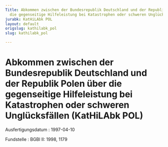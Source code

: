 ```yaml
---
Title: Abkommen zwischen der Bundesrepublik Deutschland und der Republik Polen über
  die gegenseitige Hilfeleistung bei Katastrophen oder schweren Unglücksfällen
jurabk: KatHiLAbk POL
layout: default
origslug: kathilabk_pol
slug: kathilabk_pol

---
```


# Abkommen zwischen der Bundesrepublik Deutschland und der Republik Polen über die gegenseitige Hilfeleistung bei Katastrophen oder schweren Unglücksfällen (KatHiLAbk POL)

Ausfertigungsdatum
:   1997-04-10

Fundstelle
:   BGBl II: 1998, 1179

